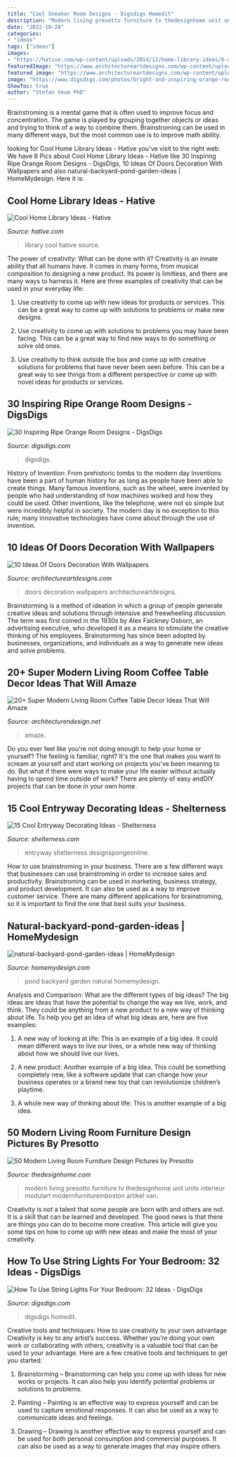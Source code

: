 ```yaml
---
title: "Cool Sneaker Room Designs - Digsdigs Homedit"
description: "Modern living presotto furniture tv thedesignhome unit units interieur modulart modernfurnitureinboston artikel van"
date: "2022-10-28"
categories:
- "ideas"
tags: ["ideas"]
images:
- "https://hative.com/wp-content/uploads/2014/12/home-library-ideas/8-cool-home-library-ideas.jpg"
featuredImage: "https://www.architectureartdesigns.com/wp-content/uploads/2013/03/ArchitectureArtDesigns-728.jpg"
featured_image: "https://www.architectureartdesigns.com/wp-content/uploads/2013/03/ArchitectureArtDesigns-728.jpg"
image: "https://www.digsdigs.com/photos/bright-and-inspiring-orange-room-designs-21.jpg"
ShowToc: true
author: "Stefan Veum PhD"
---
```



Brainstroming is a mental game that is often used to improve focus and concentration. The game is played by grouping together objects or ideas and trying to think of a way to combine them. Brainstroming can be used in many different ways, but the most common use is to improve math ability.

	

		
looking for Cool Home Library Ideas - Hative you've visit to the right web. We have 8 Pics about Cool Home Library Ideas - Hative like 30 Inspiring Ripe Orange Room Designs - DigsDigs, 10 Ideas Of Doors Decoration With Wallpapers and also natural-backyard-pond-garden-ideas | HomeMydesign. Here it is:
		
    
## Cool Home Library Ideas - Hative

<img loading=lazy src="https://hative.com/wp-content/uploads/2014/12/home-library-ideas/8-cool-home-library-ideas.jpg" onerror="this.onerror=null;this.src='https://tse2.mm.bing.net/th?id=OIP.tLgMc8a0nQNaDXq72mUrdQHaJ8&amp;pid=15.1';" alt="Cool Home Library Ideas - Hative">

_Source: hative.com_

>library cool hative source. 

	

The power of creativity: What can be done with it?
Creativity is an innate ability that all humans have. It comes in many forms, from musical composition to designing a new product. Its power is limitless, and there are many ways to harness it. Here are three examples of creativity that can be used in your everyday life:
1. Use creativity to come up with new ideas for products or services. This can be a great way to come up with solutions to problems or make new designs.

2. Use creativity to come up with solutions to problems you may have been facing. This can be a great way to find new ways to do something or solve old ones.

3. Use creativity to think outside the box and come up with creative solutions for problems that have never been seen before. This can be a great way to see things from a different perspective or come up with novel ideas for products or services.

    
## 30 Inspiring Ripe Orange Room Designs - DigsDigs

<img loading=lazy src="https://www.digsdigs.com/photos/bright-and-inspiring-orange-room-designs-21.jpg" onerror="this.onerror=null;this.src='https://tse2.mm.bing.net/th?id=OIP.NxPB9tH8PIW3qdUrBaFmDgHaJ4&amp;pid=15.1';" alt="30 Inspiring Ripe Orange Room Designs - DigsDigs">

_Source: digsdigs.com_

>digsdigs. 

	

History of Invention: From prehistoric tombs to the modern day
Inventions have been a part of human history for as long as people have been able to create things. Many famous inventions, such as the wheel, were invented by people who had understanding of how machines worked and how they could be used. Other inventions, like the telephone, were not so simple but were incredibly helpful in society. The modern day is no exception to this rule; many innovative technologies have come about through the use of invention.

    
## 10 Ideas Of Doors Decoration With Wallpapers

<img loading=lazy src="https://www.architectureartdesigns.com/wp-content/uploads/2013/03/ArchitectureArtDesigns-728.jpg" onerror="this.onerror=null;this.src='https://tse4.mm.bing.net/th?id=OIP.hTn0EhhZNaVfqeVXsGbI5wHaKq&amp;pid=15.1';" alt="10 Ideas Of Doors Decoration With Wallpapers">

_Source: architectureartdesigns.com_

>doors decoration wallpapers architectureartdesigns. 

	

Brainstorming is a method of ideation in which a group of people generate creative ideas and solutions through intensive and freewheeling discussion. The term was first coined in the 1930s by Alex Faickney Osborn, an advertising executive, who developed it as a means to stimulate the creative thinking of his employees. Brainstorming has since been adopted by businesses, organizations, and individuals as a way to generate new ideas and solve problems.

    
## 20+ Super Modern Living Room Coffee Table Decor Ideas That Will Amaze

<img loading=lazy src="https://cdn.architecturendesign.net/wp-content/uploads/2015/11/AD-08-best-coffee-table-decor-ideas.jpg" onerror="this.onerror=null;this.src='https://tse3.mm.bing.net/th?id=OIP.K7OhAxHTADx0yHzbMnSYjQHaLJ&amp;pid=15.1';" alt="20+ Super Modern Living Room Coffee Table Decor Ideas That Will Amaze">

_Source: architecturendesign.net_

>amaze. 

	

Do you ever feel like you're not doing enough to help your home or yourself? The feeling is familiar, right? It's the one that makes you want to scream at yourself and start working on projects you've been meaning to do. But what if there were ways to make your life easier without actually having to spend time outside of work? There are plenty of easy andDIY projects that can be done in your own home.

    
## 15 Cool Entryway Decorating Ideas - Shelterness

<img loading=lazy src="https://i.shelterness.com/cool-hallway-design-8.jpg" onerror="this.onerror=null;this.src='https://tse1.mm.bing.net/th?id=OIP.PrhR6W7sb_LnJ7TGoyzcCwHaJ3&amp;pid=15.1';" alt="15 Cool Entryway Decorating Ideas - Shelterness">

_Source: shelterness.com_

>entryway shelterness designspongeonline. 

	

How to use brainstroming in your business.
There are a few different ways that businesses can use brainstroming in order to increase sales and productivity. Brainstroming can be used in marketing, business strategy, and product development. It can also be used as a way to improve customer service. There are many different applications for brainstroming, so it is important to find the one that best suits your business.

    
## Natural-backyard-pond-garden-ideas | HomeMydesign

<img loading=lazy src="https://homemydesign.com/wp-content/uploads/2015/04/natural-backyard-pond-garden-ideas.jpg" onerror="this.onerror=null;this.src='https://tse4.mm.bing.net/th?id=OIP.iXqLx7Ege1joC78m9LBKEgHaJ4&amp;pid=15.1';" alt="natural-backyard-pond-garden-ideas | HomeMydesign">

_Source: homemydesign.com_

>pond backyard garden natural homemydesign. 

	

Analysis and Comparison: What are the different types of big ideas?
The big ideas are ideas that have the potential to change the way we live, work, and think. They could be anything from a new product to a new way of thinking about life. To help you get an idea of what big ideas are, here are five examples:
1. A new way of looking at life: This is an example of a big idea. It could mean different ways to live our lives, or a whole new way of thinking about how we should live our lives.

2. A new product: Another example of a big idea. This could be something completely new, like a software update that can change how your business operates or a brand new toy that can revolutionize children’s playtime.

3. A whole new way of thinking about life: This is another example of a big idea.

    
## 50 Modern Living Room Furniture Design Pictures By Presotto

<img loading=lazy src="http://thedesignhome.com/wp-content/uploads/2013/06/modern-living-room-design-16.jpg" onerror="this.onerror=null;this.src='https://tse4.mm.bing.net/th?id=OIP.0-XZH8ufIyOUCw5AeC2kzgHaEK&amp;pid=15.1';" alt="50 Modern Living Room Furniture Design Pictures by Presotto">

_Source: thedesignhome.com_

>modern living presotto furniture tv thedesignhome unit units interieur modulart modernfurnitureinboston artikel van. 

	

Creativity is not a talent that some people are born with and others are not. It is a skill that can be learned and developed. The good news is that there are things you can do to become more creative. This article will give you some tips on how to come up with new ideas and make the most of your creativity.

    
## How To Use String Lights For Your Bedroom: 32 Ideas - DigsDigs

<img loading=lazy src="https://www.digsdigs.com/photos/how-to-use-string-lights-for-your-bedroom-ideas-18-554x831.jpg" onerror="this.onerror=null;this.src='https://tse4.mm.bing.net/th?id=OIP.MwStiZgjDQuNY3bJrGmW8AHaLH&amp;pid=15.1';" alt="How To Use String Lights For Your Bedroom: 32 Ideas - DigsDigs">

_Source: digsdigs.com_

>digsdigs homedit. 

	

Creative tools and techniques: How to use creativity to your own advantage
Creativity is key to any artist’s success. Whether you’re doing your own work or collaborating with others, creativity is a valuable tool that can be used to your advantage. Here are a few creative tools and techniques to get you started:
1. Brainstorming – Brainstorming can help you come up with ideas for new works or projects. It can also help you identify potential problems or solutions to problems.

2. Painting – Painting is an effective way to express yourself and can be used to capture emotional responses. It can also be used as a way to communicate ideas and feelings.

3. Drawing – Drawing is another effective way to express yourself and can be used for both personal consumption and commercial purposes. It can also be used as a way to generate images that may inspire others.



